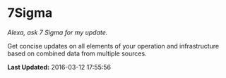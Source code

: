 # 7Sigma
*Alexa, ask 7 Sigma for my update.*

Get concise updates on all elements of your operation and infrastructure based on combined data from multiple sources.

**Last Updated:** 2016-03-12 17:55:56